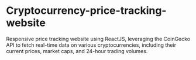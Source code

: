 # Cryptocurrency-price-tracking-website
Responsive price tracking website using ReactJS, leveraging the CoinGecko API to fetch real-time data on various cryptocurrencies, including their current prices, market caps, and 24-hour trading volumes.
